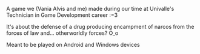 A game we (Vania Alvis and me) made during our time at Univalle's Technician in Game Development career :=3

It's about the defense of a drug producing encampment of narcos from the forces of law and... otherworldly forces? O_o

Meant to be played on Android and Windows devices
